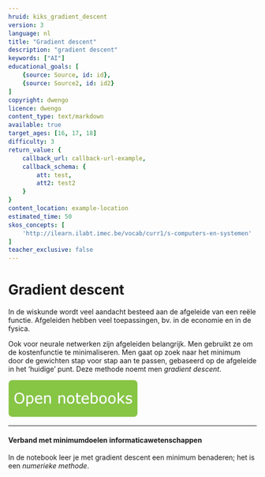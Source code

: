 ```yaml
---
hruid: kiks_gradient_descent
version: 3
language: nl
title: "Gradient descent"
description: "gradient descent"
keywords: ["AI"]
educational_goals: [
    {source: Source, id: id}, 
    {source: Source2, id: id2}
]
copyright: dwengo
licence: dwengo
content_type: text/markdown
available: true
target_ages: [16, 17, 18]
difficulty: 3
return_value: {
    callback_url: callback-url-example,
    callback_schema: {
        att: test,
        att2: test2
    }
}
content_location: example-location
estimated_time: 50
skos_concepts: [
    'http://ilearn.ilabt.imec.be/vocab/curr1/s-computers-en-systemen'
]
teacher_exclusive: false
---
```


# Gradient descent
In de wiskunde wordt veel aandacht besteed aan de afgeleide van een reële functie. Afgeleiden hebben veel toepassingen, bv. in de economie en in de fysica.

Ook voor neurale netwerken zijn afgeleiden belangrijk. Men gebruikt ze om de kostenfunctie te minimaliseren. Men gaat op zoek naar het minimum door de
gewichten stap voor stap aan te passen, gebaseerd op de afgeleide in het ‘huidige’ punt. Deze methode noemt men _gradient descent_.

[![](embed/Knop.png "Knop")](https://kiks.ilabt.imec.be/hub/tmplogin?id=1760 "Gradient descent")

---------
#### Verband met minimumdoelen informaticawetenschappen
In de notebook leer je met gradient descent een minimum benaderen; het is een *numerieke methode*.
